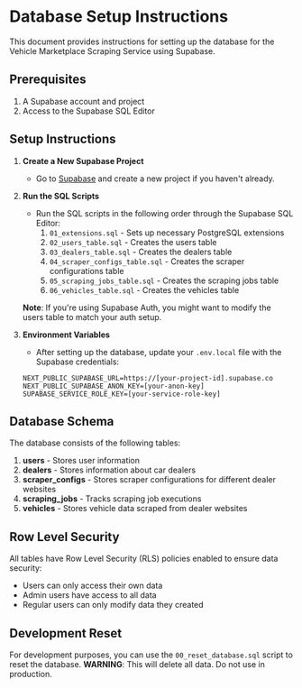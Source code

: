 # Database Setup Instructions

This document provides instructions for setting up the database for the Vehicle Marketplace Scraping Service using Supabase.

## Prerequisites

1. A Supabase account and project
2. Access to the Supabase SQL Editor

## Setup Instructions

1. **Create a New Supabase Project**
   - Go to [Supabase](https://supabase.com/) and create a new project if you haven't already.

2. **Run the SQL Scripts**
   - Run the SQL scripts in the following order through the Supabase SQL Editor:
     1. `01_extensions.sql` - Sets up necessary PostgreSQL extensions
     2. `02_users_table.sql` - Creates the users table
     3. `03_dealers_table.sql` - Creates the dealers table
     4. `04_scraper_configs_table.sql` - Creates the scraper configurations table
     5. `05_scraping_jobs_table.sql` - Creates the scraping jobs table
     6. `06_vehicles_table.sql` - Creates the vehicles table

   **Note**: If you're using Supabase Auth, you might want to modify the users table to match your auth setup.

3. **Environment Variables**
   - After setting up the database, update your `.env.local` file with the Supabase credentials:
   ```
   NEXT_PUBLIC_SUPABASE_URL=https://[your-project-id].supabase.co
   NEXT_PUBLIC_SUPABASE_ANON_KEY=[your-anon-key]
   SUPABASE_SERVICE_ROLE_KEY=[your-service-role-key]
   ```

## Database Schema

The database consists of the following tables:

1. **users** - Stores user information
2. **dealers** - Stores information about car dealers
3. **scraper_configs** - Stores scraper configurations for different dealer websites
4. **scraping_jobs** - Tracks scraping job executions
5. **vehicles** - Stores vehicle data scraped from dealer websites

## Row Level Security

All tables have Row Level Security (RLS) policies enabled to ensure data security:

- Users can only access their own data
- Admin users have access to all data
- Regular users can only modify data they created

## Development Reset

For development purposes, you can use the `00_reset_database.sql` script to reset the database. 
**WARNING**: This will delete all data. Do not use in production. 